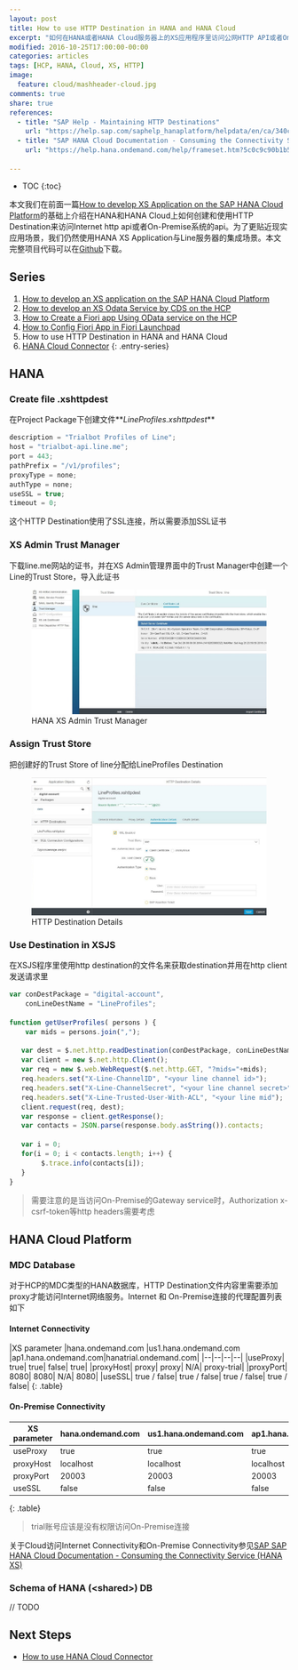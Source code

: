 ```yaml
---
layout: post
title: How to use HTTP Destination in HANA and HANA Cloud
excerpt: "如何在HANA或者HANA Cloud服务器上的XS应用程序里访问公网HTTP API或者On-Premise的API，本文介绍通过XS application里创建HTTP Destination来实现"
modified: 2016-10-25T17:00:00-00:00
categories: articles
tags: [HCP, HANA, Cloud, XS, HTTP]
image:
  feature: cloud/mashheader-cloud.jpg
comments: true
share: true
references:
  - title: "SAP Help - Maintaining HTTP Destinations"
    url: "https://help.sap.com/saphelp_hanaplatform/helpdata/en/ca/340c09551c40b7837e773b9d051821/content.htm"
  - title: "SAP HANA Cloud Documentation - Consuming the Connectivity Service (HANA XS)"
    url: "https://help.hana.ondemand.com/help/frameset.htm?5c0c9c90b1b546bcba8de180f14f0722.html"
    
---
```


* TOC
{:toc}

本文我们在前面一篇[How to develop XS Application on the SAP HANA Cloud Platform][3]的基础上介绍在HANA和HANA Cloud上如何创建和使用HTTP Destination来访问Internet http api或者On-Premise系统的api。为了更贴近现实应用场景，我们仍然使用HANA XS Application与Line服务器的集成场景。本文完整项目代码可以在[Github][2]下载。

## Series

1. [How to develop an XS application on the SAP HANA Cloud Platform](/articles/how-to-develop-xs-application-on-hcp/)
2. [How to develop an XS Odata Service by CDS on the HCP](/articles/how-to-develop-xs-odata-by-cds-on-hcp/)
3. [How to Create a Fiori app Using OData service on the HCP](/articles/how-to-develop-ui5-app-using-odata-on-hcp/)
4. [How to Config Fiori App in Fiori Launchpad](/articles/how-to-config-fiori-app-in-launchpad/)
5. How to use HTTP Destination in HANA and HANA Cloud
6. [HANA Cloud Connector](/articles/hana-cloud-connector/)
{: .entry-series}

## HANA

### Create file .xshttpdest

在Project Package下创建文件**_LineProfiles.xshttpdest_**

```javascript
description = "Trialbot Profiles of Line";
host = "trialbot-api.line.me";
port = 443;
pathPrefix = "/v1/profiles";
proxyType = none;
authType = none;
useSSL = true;
timeout = 0;
```

这个HTTP Destination使用了SSL连接，所以需要添加SSL证书

### XS Admin Trust Manager

下载line.me网站的证书，并在XS Admin管理界面中的Trust Manager中创建一个Line的Trust Store，导入此证书

<figure class="center">
	<img src="/images/cloud/hana/hana-trust-manager.jpg" alt="HANA XS Admin Trust Manager">
	<figcaption>HANA XS Admin Trust Manager</figcaption>
</figure>

### Assign Trust Store

把创建好的Trust Store of line分配给LineProfiles Destination

<figure class="center">
	<img src="/images/cloud/hana/http-destination-details.jpg" alt="HANA XS Admin HTTP Destination Details">
	<figcaption>HTTP Destination Details</figcaption>
</figure>

### Use Destination in XSJS

在XSJS程序里使用http destination的文件名来获取destination并用在http client发送请求里

```javascript
var conDestPackage = "digital-account",
    conLineDestName = "LineProfiles";

function getUserProfiles( persons ) {
	var mids = persons.join(",");
	
   var dest = $.net.http.readDestination(conDestPackage, conLineDestName);
   var client = new $.net.http.Client();
   var req = new $.web.WebRequest($.net.http.GET, "?mids="+mids);
   req.headers.set("X-Line-ChannelID", "<your line channel id>");
   req.headers.set("X-Line-ChannelSecret", "<your line channel secret>");
   req.headers.set("X-Line-Trusted-User-With-ACL", "<your line mid");
   client.request(req, dest);
   var response = client.getResponse();  
   var contacts = JSON.parse(response.body.asString()).contacts;
   
   var i = 0;
   for(i = 0; i < contacts.length; i++) {
	    $.trace.info(contacts[i]);
   }
}
```

> 需要注意的是当访问On-Premise的Gateway service时，Authorization x-csrf-token等http headers需要考虑

## HANA Cloud Platform

### MDC Database

对于HCP的MDC类型的HANA数据库，HTTP Destination文件内容里需要添加proxy才能访问Internet网络服务。Internet 和 On-Premise连接的代理配置列表如下

#### Internet Connectivity

|XS parameter |hana.ondemand.com |us1.hana.ondemand.com |ap1.hana.ondemand.com|hanatrial.ondemand.com|
|--|--|--|--|
|useProxy|	true|	true|	false| true|
|proxyHost|	proxy|	proxy|	N/A| proxy-trial|
|proxyPort|	8080|	8080|	N/A| 8080|
|useSSL|	true / false|	true / false|	true / false| true / false|
{: .table}

#### On-Premise Connectivity

|XS parameter |hana.ondemand.com |us1.hana.ondemand.com |ap1.hana.ondemand.com|hanatrial.ondemand.com|
|--|--|--|--|--|
|useProxy	|true		|true		|true		|	|
|proxyHost	|localhost	|localhost	|localhost	|	|
|proxyPort	|20003		|20003		|20003		|	|
|useSSL		|false		|false		|false		|	|
{: .table}


> trial账号应该是没有权限访问On-Premise连接

关于Cloud访问Internet Connectivity和On-Premise Connectivity参见[SAP SAP HANA Cloud Documentation - Consuming the Connectivity Service (HANA XS)][4]

### Schema of HANA (\<shared\>) DB

// TODO

## Next Steps

* [How to use HANA Cloud Connector][5]

[1]:https://account.hanatrial.ondemand.com/cockpit
[2]:https://github.com/anypossiblew/hcp-digital-account/tree/xs-dest
[3]:/articles/how-to-develop-xs-application-on-hcp/
[4]:https://help.hana.ondemand.com/help/frameset.htm?5c0c9c90b1b546bcba8de180f14f0722.html
[5]:/articles/hana-cloud-connector/